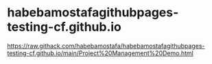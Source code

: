 # habebamostafagithubpages-testing-cf.github.io
https://raw.githack.com/habebamostafa/habebamostafagithubpages-testing-cf.github.io/main/Project%20Management%20Demo.html
